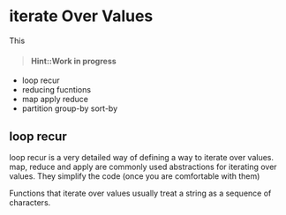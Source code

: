 # iterate Over Values
This

> #### Hint::Work in progress

* loop recur
* reducing fucntions
* map apply reduce
* partition group-by sort-by



## loop recur
loop recur is a very detailed way of defining a way to iterate over values. map, reduce and apply are commonly used abstractions for iterating over values. They simplify the code (once you are comfortable with them)

Functions that iterate over values usually treat a string as a sequence of characters.
